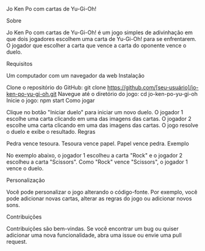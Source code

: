 Jo Ken Po com cartas de Yu-Gi-Oh!

Sobre

Jo Ken Po com cartas de Yu-Gi-Oh! é um jogo simples de adivinhação em que dois jogadores escolhem uma carta de Yu-Gi-Oh! para se enfrentarem. O jogador que escolher a carta que vence a carta do oponente vence o duelo.

Requisitos

Um computador com um navegador da web
Instalação

Clone o repositório do GitHub:
git clone https://github.com/[seu-usuário]/jo-ken-po-yu-gi-oh.git
Navegue até o diretório do jogo:
cd jo-ken-po-yu-gi-oh
Inicie o jogo:
npm start
Como jogar

Clique no botão "Iniciar duelo" para iniciar um novo duelo.
O jogador 1 escolhe uma carta clicando em uma das imagens das cartas.
O jogador 2 escolhe uma carta clicando em uma das imagens das cartas.
O jogo resolve o duelo e exibe o resultado.
Regras

Pedra vence tesoura.
Tesoura vence papel.
Papel vence pedra.
Exemplo

No exemplo abaixo, o jogador 1 escolheu a carta "Rock" e o jogador 2 escolheu a carta "Scissors". Como "Rock" vence "Scissors", o jogador 1 vence o duelo.

Personalização

Você pode personalizar o jogo alterando o código-fonte. Por exemplo, você pode adicionar novas cartas, alterar as regras do jogo ou adicionar novos sons.

Contribuições

Contribuições são bem-vindas. Se você encontrar um bug ou quiser adicionar uma nova funcionalidade, abra uma issue ou envie uma pull request.
